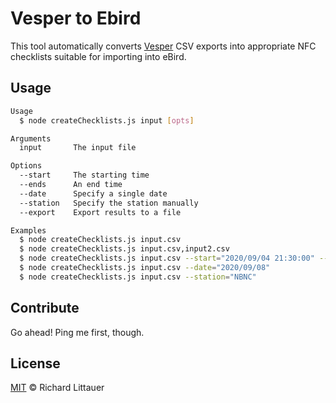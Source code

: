 # Vesper to Ebird

This tool automatically converts [Vesper](https://github.com/HaroldMills/vesper) CSV exports into appropriate NFC checklists suitable for importing into eBird. 

## Usage

```sh
Usage
  $ node createChecklists.js input [opts]

Arguments
  input       The input file

Options
  --start     The starting time
  --ends      An end time
  --date      Specify a single date
  --station   Specify the station manually
  --export    Export results to a file

Examples
  $ node createChecklists.js input.csv
  $ node createChecklists.js input.csv,input2.csv
  $ node createChecklists.js input.csv --start="2020/09/04 21:30:00" --end="2020/09/07 23:00:00" --export="2020-09-07 recorded"
  $ node createChecklists.js input.csv --date="2020/09/08"
  $ node createChecklists.js input.csv --station="NBNC"
```

## Contribute

Go ahead! Ping me first, though.

## License

[MIT](LICENSE) © Richard Littauer
